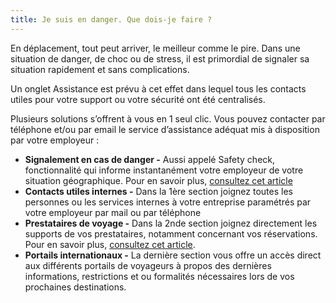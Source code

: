 ```yaml
---
title: Je suis en danger. Que dois-je faire ?
---
```


En déplacement, tout peut arriver, le meilleur comme le pire. Dans une situation de danger, de choc ou de stress, il est primordial de signaler sa situation rapidement et sans complications.

Un onglet Assistance est prévu à cet effet dans lequel tous les contacts utiles pour votre support ou votre sécurité ont été centralisés.

Plusieurs solutions s’offrent à vous en 1 seul clic. Vous pouvez contacter par téléphone et/ou par email le service d’assistance adéquat mis à disposition par votre employeur :

* **Signalement en cas de danger -** Aussi appelé Safety check, fonctionnalité qui informe instantanément votre employeur de votre situation géographique. Pour en savoir plus, [consultez cet article](/fr/support-and-assistance/reporting-incident)
* **Contacts utiles internes -** Dans la 1ère section joignez toutes les personnes ou les services internes à votre entreprise paramétrés par votre employeur par mail ou par téléphone
* **Prestataires de voyage -** Dans la 2nde section joignez directement les supports de vos prestataires, notamment concernant vos réservations. Pour en savoir plus, [consultez cet article](/fr/support-and-assistance/contact-support-for-booking-issue).
* **Portails internationaux -** La dernière section vous offre un accès direct aux différents portails de voyageurs à propos des dernières informations, restrictions et ou formalités nécessaires lors de vos prochaines destinations.